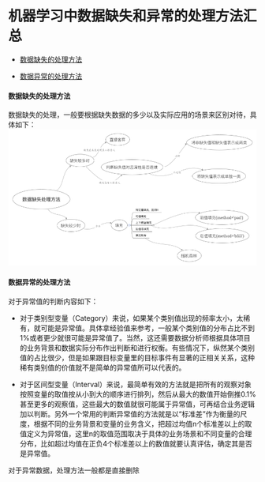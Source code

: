 # 机器学习中数据缺失和异常的处理方法汇总

- [数据缺失的处理方法](#数据缺失的处理方法)

- [数据异常的处理方法](#数据异常的处理方法)


#### 数据缺失的处理方法
数据缺失的处理，一般要根据缺失数据的多少以及实际应用的场景来区别对待，具体如下：  
![img](img/缺失数据处理方法.png)

#### 数据异常的处理方法
对于异常值的判断内容如下：  
- 对于类别型变量（Category）来说，如果某个类别值出现的频率太小，太稀有，就可能是异常值。具体拿经验值来参考，一般某个类别值的分布占比不到1%或者更少就很可能是异常值了。当然，这还需要数据分析师根据具体项目的业务背景和数据实际分布作出判断和进行权衡。有些情况下，纵然某个类别值的占比很少，但是如果跟目标变量里的目标事件有显著的正相关关系，这种稀有类别值的价值就不是简单的异常值所可以代表的。

- 对于区间型变量（Interval）来说，最简单有效的方法就是把所有的观察对象按照变量的取值按从小到大的顺序进行排列，然后从最大的数值开始倒推0.1%甚至更多的观察值，这些最大的数值就很可能属于异常值，可再结合业务逻辑加以判断。另外一个常用的判断异常值的方法就是以“标准差”作为衡量的尺度，根据不同的业务背景和变量的业务含义，把超过均值n个标准差以上的取值定义为异常值，这里n的取值范围取决于具体的业务场景和不同变量的合理分布，比如超过均值在正负4个标准差以上的数值就要认真评估，确定其是否是异常值。

对于异常数据，处理方法一般都是直接删除

